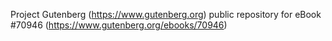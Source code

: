 Project Gutenberg (https://www.gutenberg.org) public repository for
eBook #70946 (https://www.gutenberg.org/ebooks/70946)
